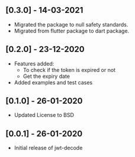 ## [0.3.0] - 14-03-2021

- Migrated the package to null safety standards.
- Migrated from flutter package to dart package.

## [0.2.0] - 23-12-2020

- Features added:
  - To check if the token is expired or not
  - Get the expiry date
- Added examples and test cases

## [0.1.0] - 26-01-2020

- Updated License to BSD

## [0.0.1] - 26-01-2020

- Initial release of jwt-decode
